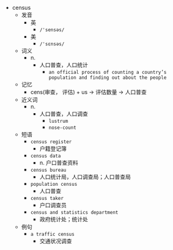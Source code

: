 - census
  - 发音
    - 英
      - `/'sensəs/`
    - 美
      - `/'sɛnsəs/`
  - 词义
    - n.
      - 人口普查，人口统计
        - `an official process of counting a country’s population and finding out about the people`
  - 记忆
    - cens(审查， 评估) + us → 评估数量 → 人口普查
  - 近义词
    - n.
      - 人口普查，人口调查
        - `lustrum`
        - `nose-count`
  - 短语
    - `census register`
      - 户籍登记簿 
    - `census data`
      - n. 户口普查资料 
    - `census bureau`
      - 人口统计局，人口调查局；人口普查局 
    - `population census`
      - 人口普查 
    - `census taker`
      - 户口调查员 
    - `census and statistics department`
      - 政府统计处；统计处 
  - 例句
    - `a traffic census`
      - 交通状况调查


